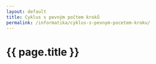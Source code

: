 ```yaml
---
layout: default
title: Cyklus s pevným počtem kroků
permalink: /informatika/cyklus-s-pevnym-pocetem-kroku/
---
```


{{ page.title }}
================
